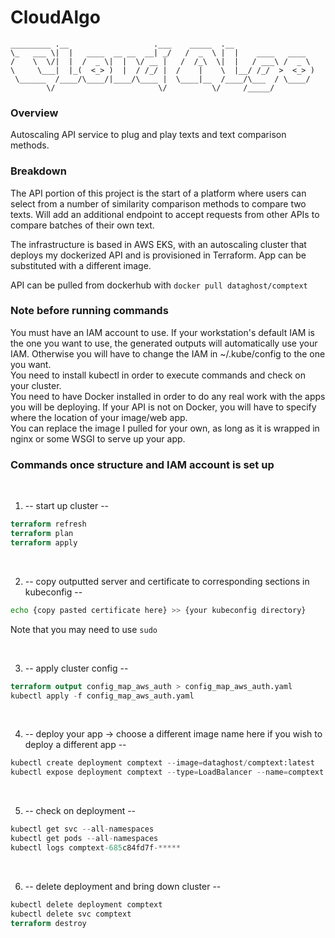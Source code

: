 # CloudAlgo


`_________ .__                   .___    _____  .__                  `<br />
`\_   ___ \|  |   ____  __ __  __| _/   /  _  \ |  |    ____   ____  `<br />
`/    \  \/|  |  /  _ \|  |  \/ __ |   /  /_\  \|  |   / ___\ /  _ \ `<br />
`\     \___|  |_(  <_> )  |  / /_/ |  /    |    \  |__/ /_/  >  <_> )`<br />
` \______  /____/\____/|____/\____ |  \____|__  /____/\___  / \____/ `<br />
`        \/                       \/          \/     /_____/         `<br />

### Overview
Autoscaling API service to plug and play texts and text comparison methods.

### Breakdown
The API portion of this project is the start of a platform where users can select from a number of similarity comparison methods to compare two texts. Will add an additional endpoint to accept requests from other APIs to compare batches of their own text.

The infrastructure is based in AWS EKS, with an autoscaling cluster that deploys my dockerized API and is provisioned in Terraform. App can be substituted with a different image.

API can be pulled from dockerhub with `docker pull dataghost/comptext`

### Note before running commands

You must have an IAM account to use. If your workstation's default IAM is the one you want to use, the generated outputs will automatically use your IAM. Otherwise you will have to change the IAM in ~/.kube/config to the one you want.<br />
You need to install kubectl in order to execute commands and check on your cluster.<br />
You need to have Docker installed in order to do any real work with the apps you will be deploying. If your API is not on Docker, you will have to specify where the location of your image/web app.<br />
You can replace the image I pulled for your own, as long as it is wrapped in nginx or some WSGI to serve up your app.

### Commands once structure and IAM account is set up

<br />

1) -- start up cluster --
```terraform
terraform refresh
terraform plan
terraform apply
```

<br />

2) -- copy outputted server and certificate to corresponding sections in kubeconfig --
```bash
echo {copy pasted certificate here} >> {your kubeconfig directory}
```

Note that you may need to use `sudo`

<br />

3) -- apply cluster config --
```terraform
terraform output config_map_aws_auth > config_map_aws_auth.yaml
kubectl apply -f config_map_aws_auth.yaml
```

<br />

4) -- deploy your app -> choose a different image name here if you wish to deploy a different app --
```terraform
kubectl create deployment comptext --image=dataghost/comptext:latest
kubectl expose deployment comptext --type=LoadBalancer --name=comptext --port=80
```

<br />

5) -- check on deployment --
```terraform
kubectl get svc --all-namespaces
kubectl get pods --all-namespaces
kubectl logs comptext-685c84fd7f-*****
```

<br />

6) -- delete deployment and bring down cluster --
```terraform
kubectl delete deployment comptext
kubectl delete svc comptext
terraform destroy
```

